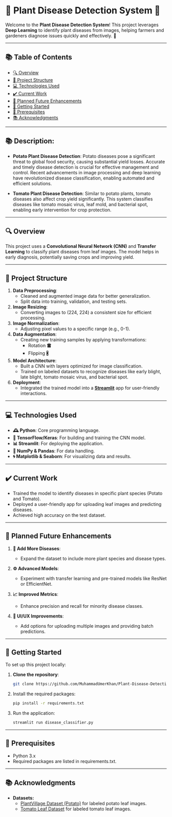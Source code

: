 # 🌱 Plant Disease Detection System 🌿

Welcome to the **Plant Disease Detection System**! This project leverages **Deep Learning** to identify plant diseases from images, helping farmers and gardeners diagnose issues quickly and effectively. 🌾  

---

## 📚 Table of Contents  
- [🔍 Overview](#-overview)  
- [🔧 Project Structure](#-project-structure)  
- [💻 Technologies Used](#-technologies-used)  
- [✔️ Current Work](#-current-work)  
- [🎯 Planned Future Enhancements](#-planned-future-enhancements)  
- [🚀 Getting Started](#-getting-started)  
- [🔄 Prerequisites](#-prerequisites)  
- [📚 Acknowledgments](#-acknowledgments)  

---  

## 📚 Description:

- **Potato Plant Disease Detection**: Potato diseases pose a significant threat to global food security, causing substantial yield losses. Accurate and timely disease detection is crucial for effective management and control. Recent advancements in image processing and deep learning have revolutionized disease classification, enabling automated and efficient solutions.

- **Tomato Plant Disease Detection**: Similar to potato plants, tomato diseases also affect crop yield significantly. This system classifies diseases like tomato mosaic virus, leaf mold, and bacterial spot, enabling early intervention for crop protection.

---

## 🔍 Overview  

This project uses a **Convolutional Neural Network (CNN)** and **Transfer Learning** to classify plant diseases from leaf images. The model helps in early diagnosis, potentially saving crops and improving yield.  

---  

## 🔧 Project Structure  

1. **Data Preprocessing**:  
   - Cleaned and augmented image data for better generalization.  
   - Split data into training, validation, and testing sets.
2. **Image Resizing**:
   - Converting images to (224, 224) a consistent size for efficient processing.
3. **Image Normalization**:
   - Adjusting pixel values to a specific range (e.g., 0-1).
4. **Data Augmentation**:
   - Creating new training samples by applying transformations:
        - Rotation 🖀
        - Flipping 🖁
5. **Model Architecture**:  
   - Built a CNN with layers optimized for image classification.  
   - Trained on labeled datasets to recognize diseases like early blight, late blight, tomato mosaic virus, and bacterial spot.  
6. **Deployment**:  
   - Integrated the trained model into a **[Streamlit](https://plant-leaf-desease-classification.streamlit.app/)** app for user-friendly interactions.  

---  

## 💻 Technologies Used  
- **🕰️ Python**: Core programming language.  
- **🎡 TensorFlow/Keras**: For building and training the CNN model.  
- **📊 Streamlit**: For deploying the application.  
- **🧮 NumPy & Pandas**: For data handling.  
- **🌀 Matplotlib & Seaborn**: For visualizing data and results.  

---  

## ✔️ Current Work  

- Trained the model to identify diseases in specific plant species (Potato and Tomato).
- Deployed a user-friendly app for uploading leaf images and predicting diseases.  
- Achieved high accuracy on the test dataset.  

---  

## 🎯 Planned Future Enhancements  

1. **🌱 Add More Diseases**:  
   - Expand the dataset to include more plant species and disease types.  

2. **⚙️ Advanced Models**:  
   - Experiment with transfer learning and pre-trained models like ResNet or EfficientNet.  

3. **📈 Improved Metrics**:  
   - Enhance precision and recall for minority disease classes.  

4. **📱 UI/UX Improvements**:  
   - Add options for uploading multiple images and providing batch predictions.  

---  

## 🚀 Getting Started  

To set up this project locally:  

1. **Clone the repository**:  
   ```bash  
   git clone https://github.com/MuhammadUmerKhan/Plant-Disease-Detection-System.git
   ```

2. Install the required packages:
    ```bash
    pip install -r requirements.txt
    ```

3. Run the application:
    ```bash
    streamlit run disease_classifier.py
    ```

---

## 🔄 Prerequisites  
- Python 3.x
- Required packages are listed in requirements.txt.

---

## 📚 Acknowledgments  

- **Datasets:**  
   - [PlantVillage Dataset (Potato)](https://www.kaggle.com/datasets/arjuntejaswi/plant-village) for labeled potato leaf images.
   - [Tomato Leaf Dataset](https://www.kaggle.com/datasets/kaustubhb999/tomatoleaf) for labeled tomato leaf images.
